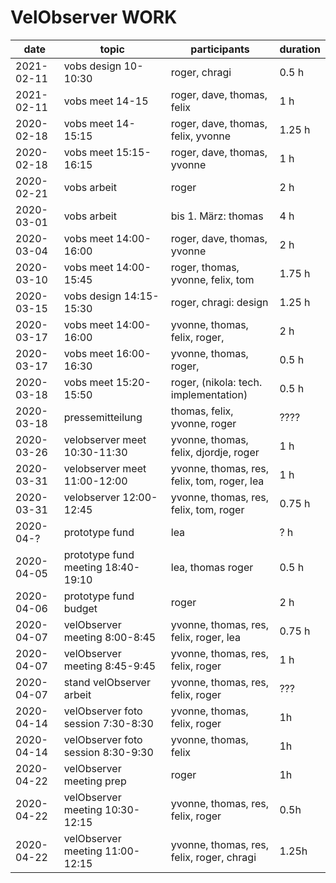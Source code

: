 # VelObserver WORK

| date          | topic | participants | duration |
| --- | --- | --- | --- |
| 2021-02-11 | vobs design 10-10:30| roger, chragi | 0.5 h |
| 2021-02-11 | vobs meet 14-15| roger, dave, thomas, felix | 1 h |
| 2020-02-18 | vobs meet 14-15:15 | roger, dave, thomas, felix, yvonne | 1.25 h |
| 2020-02-18 | vobs meet 15:15-16:15 | roger, dave, thomas, yvonne | 1 h |
| 2020-02-21 | vobs arbeit | roger | 2 h |
| 2020-03-01 | vobs arbeit | bis 1. März: thomas | 4 h |
| 2020-03-04 | vobs meet 14:00-16:00 | roger, dave, thomas, yvonne | 2 h |
| 2020-03-10 | vobs meet 14:00-15:45 | roger, thomas, yvonne, felix, tom | 1.75 h |
| 2020-03-15 | vobs design 14:15-15:30 | roger, chragi: design | 1.25 h |
| 2020-03-17 | vobs meet 14:00-16:00 | yvonne, thomas, felix, roger,  | 2 h |
| 2020-03-17 | vobs meet 16:00-16:30 | yvonne, thomas, roger,  | 0.5 h |
| 2020-03-18 | vobs meet 15:20-15:50 | roger, (nikola: tech. implementation) | 0.5 h |
| 2020-03-18 | pressemitteilung | thomas, felix, yvonne, roger | ???? |
| 2020-03-26 | velobserver meet 10:30-11:30 | yvonne, thomas, felix, djordje, roger | 1 h |
| 2020-03-31 | velobserver meet 11:00-12:00 | yvonne, thomas, res, felix, tom, roger, lea | 1 h |
| 2020-03-31 | velobserver 12:00-12:45 | yvonne, thomas, res, felix, tom, roger | 0.75 h |
| 2020-04-? | prototype fund | lea | ? h |
| 2020-04-05 | prototype fund meeting 18:40-19:10 | lea, thomas roger | 0.5 h |
| 2020-04-06 | prototype fund budget | roger | 2 h |
| 2020-04-07 | velObserver meeting 8:00-8:45 | yvonne, thomas, res, felix, roger, lea | 0.75 h |
| 2020-04-07 | velObserver meeting 8:45-9:45 | yvonne, thomas, res, felix, roger | 1 h |
| 2020-04-07 | stand velObserver arbeit | yvonne, thomas, res, felix, roger | ??? |
| 2020-04-14 | velObserver foto session 7:30-8:30 | yvonne, thomas, felix, roger | 1h |
| 2020-04-14 | velObserver foto session 8:30-9:30 | yvonne, thomas, felix | 1h |
| 2020-04-22 | velObserver meeting prep | roger | 1h |
| 2020-04-22 | velObserver meeting 10:30-12:15 | yvonne, thomas, res, felix, roger | 0.5h |
| 2020-04-22 | velObserver meeting 11:00-12:15 | yvonne, thomas, res, felix, roger, chragi | 1.25h |
